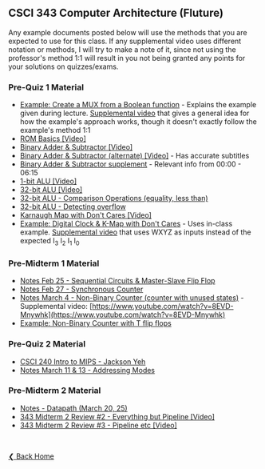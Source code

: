 ## CSCI 343 Computer Architecture (Fluture)

Any example documents posted below will use the methods that you are expected to use for this class. If any supplemental video uses different notation or methods, I will try to make a note of it, since not using the professor's method 1:1 will result in you not being granted any points for your solutions on quizzes/exams.

### Pre-Quiz 1 Material

- [Example: Create a MUX from a Boolean function](./examples/Example%201%20%2D%20Create%20a%20MUX%20from%20a%20Boolean%20function.pdf) - Explains the example given during lecture. [Supplemental video](https://www.youtube.com/watch?v=M_cnctZqk-s) that gives a general idea for how the example's approach works, though it doesn't exactly follow the example's method 1:1
- [ROM Basics \[Video\]](https://www.youtube.com/watch?v=yX0F5Xz_f9o)
- [Binary Adder & Subtractor \[Video\]](https://www.youtube.com/watch?v=o87GH5U1zUY)
- [Binary Adder & Subtractor (alternate) \[Video\]](https://www.youtube.com/watch?v=J7gPUP0aRug) - Has accurate subtitles
- [Binary Adder & Subtractor supplement](https://www.youtube.com/watch?v=o22PeIImcKc) - Relevant info from 00:00 - 06:15
- [1-bit ALU \[Video\]](https://www.youtube.com/watch?v=y9EA-XBbRgg)
- [32-bit ALU \[Video\]](https://www.youtube.com/watch?v=IzCIxPCfEP0)
- [32-bit ALU - Comparison Operations (equality, less than)](https://www.youtube.com/watch?v=ajESmB0qJjc)
- [32-bit ALU - Detecting overflow](https://www.youtube.com/watch?v=p4yVpZGZ9tA)
- [Karnaugh Map with Don't Cares \[Video\]](https://www.youtube.com/watch?v=SaKVzgiekrA)
- [Example: Digital Clock & K-Map with Don't Cares](./examples/Example%202%20-%20Digital%20Clock.pdf) - Uses in-class example. [Supplemental video](https://www.youtube.com/watch?v=akMqyi-0RsY) that uses WXYZ as inputs instead of the expected I<sub>3</sub> I<sub>2</sub> I<sub>1</sub> I<sub>0</sub>

### Pre-Midterm 1 Material

- [Notes Feb 25 - Sequential Circuits & Master-Slave Flip Flop](./notes/Notes%20Feb%2025%20sequential%20circuits%20&%20master%20slave%20flip%20flop.pdf)
- [Notes Feb 27 - Synchronous Counter](./notes/Notes%20Feb%2027%20-%20State%20table;%20Synchronous%20Counter.pdf)
- [Notes March 4 - Non-Binary Counter (counter with unused states)](./notes/Notes%20Mar%204%20-%20Non-Binary%20counter.pdf) - Supplemental video: [https://www.youtube.com/watch?v=8EVD-Mnywhk](https://www.youtube.com/watch?v=8EVD-Mnywhk)
- [Example: Non-Binary Counter with T flip flops](./examples/Example%203%20-%20Non-Binary%20counter.pdf)

### Pre-Quiz 2 Material

- [CSCI 240 Intro to MIPS - Jackson Yeh](https://www.youtube.com/watch?v=U4gzpd03Cac&list=PL3i6InCQ0J38YBWJmbrJOpOUJF7OT9pxO&index=18)
- [Notes March 11 & 13 - Addressing Modes](./notes/Notes%20Mar%2011%20&%2013%20-%20Addressing%20Modes.pdf)

### Pre-Midterm 2 Material

- [Notes - Datapath (March 20, 25)](./notes/Notes%20-%20Datapath.pdf)
- [343 Midterm 2 Review #2 - Everything but Pipeline \[Video\]](https://youtu.be/qKq5aAfFreE)
- [343 Midterm 2 Review #3 - Pipeline etc \[Video\]](https://www.youtube.com/watch?v=TmOCzD6n6dU)

&nbsp;

[❮ Back Home](../)
